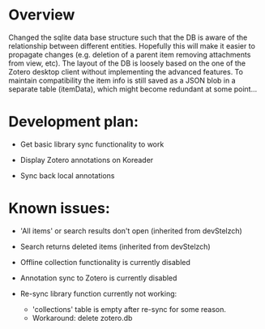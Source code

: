 # Overview

Changed the sqlite data base structure such that the DB is aware of the relationship between different entities. Hopefully this will make it easier to propagate changes (e.g. deletion of a parent item removing attachments from view, etc).
The layout of the DB is loosely based on the one of the Zotero desktop client without implementing the advanced features.
To maintain compatibility the item info is still saved as a JSON blob in a separate table (itemData), which might become redundant at some point...
 
# Development plan:

- Get basic library sync functionality to work

- Display Zotero annotations on Koreader

- Sync back local annotations


# Known issues:

- 'All items' or search results don't open (inherited from devStelzch)

- Search returns deleted items (inherited from devStelzch)

- Offline collection functionality is currently disabled

- Annotation sync to Zotero is currently disabled

- Re-sync library function currently not working:
	- 'collections' table is empty after re-sync for some reason.
	- Workaround: delete zotero.db
